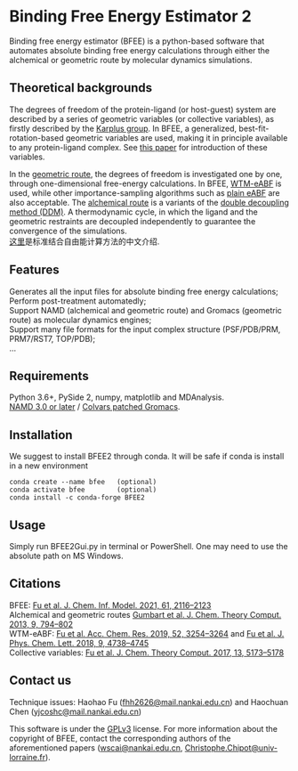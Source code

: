 # Binding Free Energy Estimator 2
Binding free energy estimator (BFEE) is a python-based software that automates absolute binding free energy calculations through either the alchemical or geometric route by molecular dynamics simulations.<br>

## Theoretical backgrounds
The degrees of freedom of the protein-ligand (or host-guest) system are described by a series of geometric variables (or collective variables), as firstly described by the [Karplus group](https://pubs.acs.org/doi/abs/10.1021/jp0217839). In BFEE, a generalized, best-fit-rotation-based geometric variables are used, making it in principle available to any protein-ligand complex. See [this paper](https://pubs.acs.org/doi/abs/10.1021/acs.jctc.7b00791) for introduction of these variables.<br>

In the [geometric route](https://pubs.acs.org/doi/10.1021/ct3008099), the degrees of freedom is investigated one by one, through one-dimensional free-energy calculations. In BFEE, [WTM-eABF](https://pubs.acs.org/doi/abs/10.1021/acs.accounts.9b00473) is used, while other importance-sampling algorithms such as [plain eABF](https://pubs.acs.org/doi/abs/10.1021/acs.jctc.6b00447) are also acceptable.
The [alchemical route](https://pubs.acs.org/doi/10.1021/ct3008099) is a variants of the [double decoupling method (DDM)](https://www.sciencedirect.com/science/article/pii/S0006349597787563). A thermodynamic cycle, in which the ligand and the geometric restraints are decoupled independently to guarantee the convergence of the simulations.<br>
[这里](http://sioc-journal.cn/Jwk_hxxb/CN/10.6023/A20100489)是标准结合自由能计算方法的中文介绍.<br>

## Features
Generates all the input files for absolute binding free energy calculations;<br>
Perform post-treatment automatedly;<br>
Support NAMD (alchemical and geometric route) and Gromacs (geometric route) as molecular dynamics engines;<br>
Support many file formats for the input complex structure (PSF/PDB/PRM, PRM7/RST7, TOP/PDB);<br>
...<br>

## Requirements
Python 3.6+, PySide 2, numpy, matplotlib and MDAnalysis.<br>
[NAMD 3.0 or later](https://www.ks.uiuc.edu/Development/Download/download.cgi?PackageName=NAMD) / [Colvars patched Gromacs](https://github.com/Colvars/colvars).<br>

## Installation
We suggest to install BFEE2 through conda. It will be safe if conda is install in a new environment<br>
```
conda create --name bfee   (optional)
conda activate bfee        (optional)
conda install -c conda-forge BFEE2
```

## Usage
Simply run BFEE2Gui.py in terminal or PowerShell. One may need to use the absolute path on MS Windows.<br>

## Citations
BFEE: [Fu et al. J. Chem. Inf. Model. 2021, 61, 2116–2123](https://pubs.acs.org/doi/abs/10.1021/acs.jcim.1c00269)<br>
Alchemical and geometric routes [Gumbart et al. J. Chem. Theory Comput. 2013, 9, 794–802](https://pubs.acs.org/doi/abs/10.1021/ct3008099)<br>
WTM-eABF: [Fu et al. Acc. Chem. Res. 2019, 52, 3254–3264](https://pubs.acs.org/doi/abs/10.1021/acs.accounts.9b00473) and [Fu et al. J. Phys. Chem. Lett. 2018, 9, 4738–4745](https://pubs.acs.org/doi/abs/10.1021/acs.jpclett.8b01994)<br>
Collective variables: [Fu et al. J. Chem. Theory Comput. 2017, 13, 5173–5178](https://pubs.acs.org/doi/abs/10.1021/acs.jctc.7b00791)<br>

## Contact us
Technique issues: Haohao Fu (fhh2626@mail.nankai.edu.cn) and Haochuan Chen (yjcoshc@mail.nankai.edu.cn)<br>

This software is under the [GPLv3](https://www.gnu.org/licenses/gpl-3.0.en.html) license. For more information about the copyright of BFEE, contact the corresponding authors of the aforementioned papers (wscai@nankai.edu.cn, Christophe.Chipot@univ-lorraine.fr).
